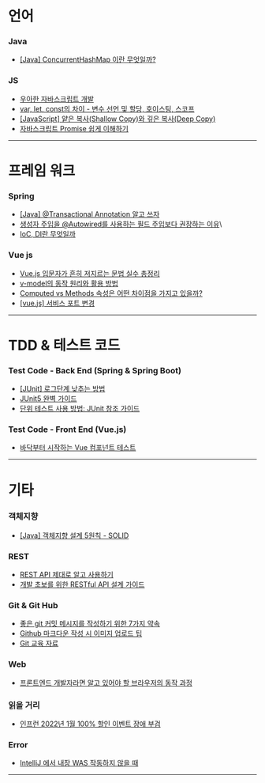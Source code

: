 # 언어

### Java
- [[Java] ConcurrentHashMap 이란 무엇일까?](https://devlog-wjdrbs96.tistory.com/269)

### JS
- [우아한 자바스크립트 개발](https://speakerdeck.com/nigayo/uahan-jabaseukeuribteu-gaebal)
- [var, let, const의 차이 - 변수 선언 및 할당, 호이스팅, 스코프](https://www.howdy-mj.me/javascript/var-let-const/)
- [[JavaScript] 얕은 복사(Shallow Copy)와 깊은 복사(Deep Copy)](https://velog.io/@recordboy/JavaScript-%EC%96%95%EC%9D%80-%EB%B3%B5%EC%82%ACShallow-Copy%EC%99%80-%EA%B9%8A%EC%9D%80-%EB%B3%B5%EC%82%ACDeep-Copy)
- [자바스크립트 Promise 쉽게 이해하기](https://joshua1988.github.io/web-development/javascript/promise-for-beginners/)

-----------------------------------------------------


# 프레임 워크

### Spring
- [[Java] @Transactional Annotation 알고 쓰자](https://velog.io/@kdhyo/JavaTransactional-Annotation-%EC%95%8C%EA%B3%A0-%EC%93%B0%EC%9E%90-26her30h)
- [생성자 주입을 @Autowired를 사용하는 필드 주입보다 권장하는 이유](https://madplay.github.io/post/why-constructor-injection-is-better-than-field-injection)\
- [IoC, DI란 무엇일까](https://biggwang.github.io/2019/08/31/Spring/IoC,%20DI%EB%9E%80%20%EB%AC%B4%EC%97%87%EC%9D%BC%EA%B9%8C/)

### Vue js
- [Vue.js 입문자가 흔히 저지르는 문법 실수 총정리](https://joshua1988.github.io/web-development/vuejs/common-error-cases/)
- [v-model의 동작 원리와 활용 방법](https://joshua1988.github.io/web-development/vuejs/v-model-usage/)
- [Computed vs Methods 속성은 어떤 차이점을 가지고 있을까?](https://sunny921.github.io/posts/vuejs-computed-method/)
- [[vue.js] 서비스 포트 변경](https://goodsaem.tistory.com/59)


-----------------------------------------------------


# TDD & 테스트 코드

### Test Code - Back End (Spring & Spring Boot)
- [[JUnit] 로그단계 낮추는 방법](https://artbooks.tistory.com/67)
- [JUnit5 완벽 가이드](https://donghyeon.dev/junit/2021/04/11/JUnit5-%EC%99%84%EB%B2%BD-%EA%B0%80%EC%9D%B4%EB%93%9C/)
- [단위 테스트 사용 방법: JUnit 참조 가이드](https://brunch.co.kr/@pubjinson/16)

### Test Code - Front End (Vue.js)
- [바닥부터 시작하는 Vue 컴포넌트 테스트](https://tech.kakao.com/2019/11/27/kakao-business-vue-component-test/)


-----------------------------------------------------


# 기타

### 객체지향
- [[Java] 객체지향 설계 5원칙 - SOLID](https://sehun-kim.github.io/sehun/solid/)

### REST
- [REST API 제대로 알고 사용하기](https://meetup.toast.com/posts/92)
- [개발 초보를 위한 RESTful API 설계 가이드](https://velog.io/@couchcoding/%EA%B0%9C%EB%B0%9C-%EC%B4%88%EB%B3%B4%EB%A5%BC-%EC%9C%84%ED%95%9C-RESTful-API-%EC%84%A4%EA%B3%84-%EA%B0%80%EC%9D%B4%EB%93%9C)

### Git & Git Hub
- [좋은 git 커밋 메시지를 작성하기 위한 7가지 약속](https://meetup.toast.com/posts/106)
- [Github 마크다운 작성 시 이미지 업로드 팁](https://ahribori.com/article/5a03bcfd6c9eef13d882e29a)
- [Git 교육 자료](https://johngrib.github.io/wiki/git-tutorial/)

### Web
- [프론트엔드 개발자라면 알고 있어야 할 브라우저의 동작 과정](https://wormwlrm.github.io/2021/03/27/How-browsers-work.html)

### 읽을 거리
- [인프런 2022년 1월 100% 할인 이벤트 장애 부검](https://tech.inflab.com/202201-event-postmortem/)

### Error
- [IntelliJ 에서 내장 WAS 작동하지 않을 때](https://okky.kr/article/368633)

-----------------------------------------------------
